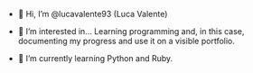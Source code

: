 - 👋 Hi, I’m @lucavalente93 (Luca Valente)

- 👀 I’m interested in...
  Learning programming and, in this case, documenting my progress and use it on a visible portfolio.
  
- 🌱 I’m currently learning
  Python and Ruby.

<!---
lucavalente93/lucavalente93 is a ✨ special ✨ repository because its `README.md` (this file) appears on your GitHub profile.
You can click the Preview link to take a look at your changes.
--->
